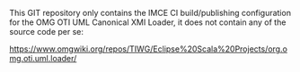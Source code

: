This GIT repository only contains the IMCE CI build/publishing configuration
for the OMG OTI UML Canonical XMI Loader,
it does not contain any of the source code per se:

https://www.omgwiki.org/repos/TIWG/Eclipse%20Scala%20Projects/org.omg.oti.uml.loader/
